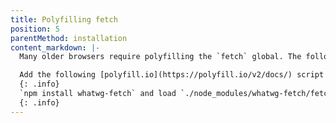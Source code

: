 ```yaml
---
title: Polyfilling fetch
position: 5
parentMethod: installation
content_markdown: |-
  Many older browsers require polyfilling the `fetch` global. The following approaches can be used

  Add the following [polyfill.io](https://polyfill.io/v2/docs/) script to your test page <br>`<script src="https://polyfill.io/v2/polyfill?features=fetch"></script>`
  {: .info}
  `npm install whatwg-fetch` and load `./node_modules/whatwg-fetch/fetch.js` into the page, either in a script tag or by referencing in your test runner config.
  {: .info}
---
```

